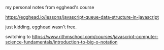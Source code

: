 my personal notes from egghead's course

https://egghead.io/lessons/javascript-queue-data-structure-in-javascript

just kidding, egghead wasn't free.

switching to
https://www.rithmschool.com/courses/javascript-computer-science-fundamentals/introduction-to-big-o-notation
